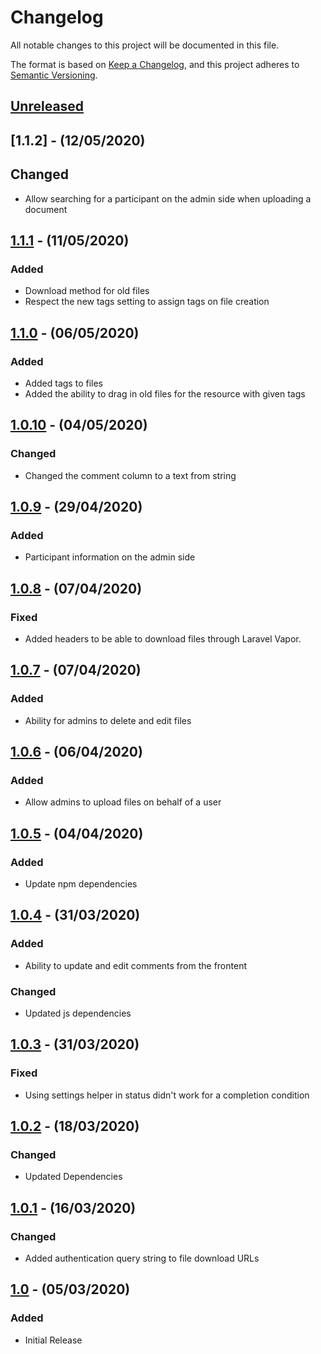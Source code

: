 # Changelog

All notable changes to this project will be documented in this file.

The format is based on [Keep a Changelog](https://keepachangelog.com/en/1.0.0/),
and this project adheres to [Semantic Versioning](https://semver.org/spec/v2.0.0.html).

## [Unreleased]

## [1.1.2] - (12/05/2020)

## Changed
- Allow searching for a participant on the admin side when uploading a document

## [1.1.1] - (11/05/2020)

### Added
- Download method for old files
- Respect the new tags setting to assign tags on file creation

## [1.1.0] - (06/05/2020)

### Added
- Added tags to files
- Added the ability to drag in old files for the resource with given tags

## [1.0.10] - (04/05/2020)

### Changed
- Changed the comment column to a text from string

## [1.0.9] - (29/04/2020)

### Added
- Participant information on the admin side

## [1.0.8] - (07/04/2020)

### Fixed
- Added headers to be able to download files through Laravel Vapor.

## [1.0.7] - (07/04/2020)

### Added
- Ability for admins to delete and edit files

## [1.0.6] - (06/04/2020)   

### Added
- Allow admins to upload files on behalf of a user

## [1.0.5] - (04/04/2020)

### Added
- Update npm dependencies

## [1.0.4] - (31/03/2020)

### Added
- Ability to update and edit comments from the frontent

### Changed
- Updated js dependencies

## [1.0.3] - (31/03/2020)

### Fixed
- Using settings helper in status didn't work for a completion condition

## [1.0.2] - (18/03/2020)

### Changed
- Updated Dependencies

## [1.0.1] - (16/03/2020)

### Changed
- Added authentication query string to file download URLs

## [1.0] - (05/03/2020)

### Added
- Initial Release

[Unreleased]: https://github.com/bristol-su/upload-file/compare/v1.1.1...HEAD
[1.1.1]: https://github.com/bristol-su/upload-file/compare/v1.1.0...v1.1.1
[1.1.0]: https://github.com/bristol-su/upload-file/compare/v1.0.10...v1.1.0
[1.0.10]: https://github.com/bristol-su/upload-file/compare/v1.0.9...v1.0.10
[1.0.9]: https://github.com/bristol-su/upload-file/compare/v1.0.8...v1.0.9
[1.0.8]: https://github.com/bristol-su/upload-file/compare/v1.0.7...v1.0.8
[1.0.7]: https://github.com/bristol-su/upload-file/compare/v1.0.6...v1.0.7
[1.0.6]: https://github.com/bristol-su/upload-file/compare/v1.0.5...v1.0.6
[1.0.5]: https://github.com/bristol-su/upload-file/compare/v1.0.4...v1.0.5
[1.0.4]: https://github.com/bristol-su/upload-file/compare/v1.0.3...v1.0.4
[1.0.3]: https://github.com/bristol-su/upload-file/compare/v1.0.2...v1.0.3
[1.0.2]: https://github.com/bristol-su/upload-file/compare/v1.0.1...v1.0.2
[1.0.1]: https://github.com/bristol-su/upload-file/compare/v1.0...v1.0.1
[1.0]: https://github.com/bristol-su/upload-file/releases/tag/v1.0
